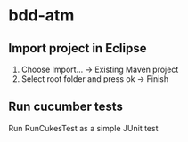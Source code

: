 # bdd-atm

## Import project in Eclipse

1. Choose Import... -> Existing Maven project
2. Select root folder and press ok -> Finish

## Run cucumber tests

Run RunCukesTest as a simple JUnit test